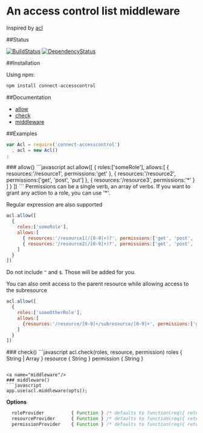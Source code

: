 An access control list middleware
===================

Inspired by [acl](https://github.com/OptimalBits/node_acl "node_acl")

##Status

[![BuildStatus](https://secure.travis-ci.org/futurechan/Connect-AccessControl.png?branch=master)](https://travis-ci.org/futurechan/Connect-AccessControl) [![DependencyStatus](https://david-dm.org/futurechan/Connect-AccessControl.png?branch=master)](https://david-dm.org/futurechan/Connect-AccessControl.png?branch=master)


##Installation

Using npm:

```javascript
npm install connect-accesscontrol
```

##Documentation

* [allow](#allow)
* [check](#check)
* [middleware](#middleware)

##Examples

```javascript
var Acl = require('connect-accesscontrol')
  , acl = new Acl()
;
```

<a name="allow"/>
### allow()
```javascript
acl.allow([
  {
    roles:['someRole'], 
    allows:[
      { resources:'/resource1', permissions:'get' },
      { resources:'/resource2', permissions:['get', 'post', 'put'] },
      { resources:'/resource3', permissions:'*' }
    ]
  }
])
```
Permissions can be a single verb, an array of verbs. If you want to grant any action to a role, you can use '*'.

Regular expression are also supported
```javascript
acl.allow([
  {
    roles:['someRole'], 
    allows:[
      { resources:'/resource1(/[0-9]+)?', permissions:['get', 'post', 'put'] },
      { resources:'/resource2(/[0-9]+)?', permissions:['get', 'post', 'put'] }
    ]
  }
])
```
Do not include ```^``` and ```$```. Those will be added for you.

You can also omit access to the parent resource while allowing access to the subresource
```javascript
acl.allow([
  {
    roles:['someOtherRole'], 
    allows:[
      {resources:'/resource/[0-9]+/subresource/[0-9]+', permissions:['get', 'post', 'put']}
    ]
  }
])
```

<a name="check"/>
### check()
```javascript
acl.check(roles, resource, permission)
  roles      { String | Array }
  resource   { String }
  permission { String }

```

<a name="middleware"/>
### middleware()
```javascript
app.use(acl.middleware(opts));

```
__Options__
```javascript
  roleProvider          { Function } /* defaults to function(req){ return req.user.roles;}             */
  resourceProvider      { Function } /* defaults to function(req){ return req.url;}                    */
  permissionProvider    { Function } /* defaults to function(req){ return req.method.toLowerCase();}   */
```
